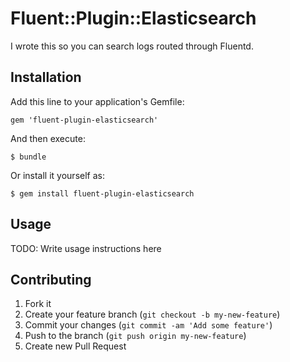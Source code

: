 # Fluent::Plugin::Elasticsearch

I wrote this so you can search logs routed through Fluentd.

## Installation

Add this line to your application's Gemfile:

    gem 'fluent-plugin-elasticsearch'

And then execute:

    $ bundle

Or install it yourself as:

    $ gem install fluent-plugin-elasticsearch

## Usage

TODO: Write usage instructions here

## Contributing

1. Fork it
2. Create your feature branch (`git checkout -b my-new-feature`)
3. Commit your changes (`git commit -am 'Add some feature'`)
4. Push to the branch (`git push origin my-new-feature`)
5. Create new Pull Request
